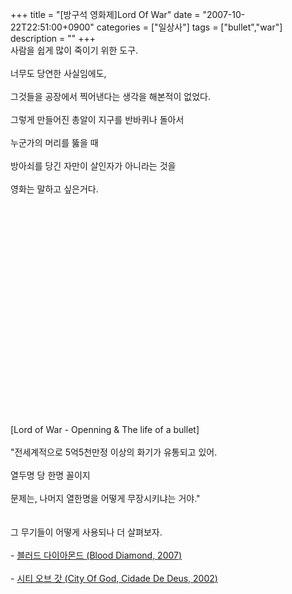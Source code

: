 +++
title = "[방구석 영화제]Lord Of War"
date = "2007-10-22T22:51:00+0900"
categories = ["일상사"]
tags = ["bullet","war"]
description = ""
+++
<span class="copyright_entry" style="display:block;" title="[방구석 영화제]Lord Of War@@**@@http://shed.egloos.com/1655312"></span>사람을 쉽게 많이 죽이기 위한 도구.
<br>
<br>너무도 당연한 사실임에도,
<br>
<br>그것들을 공장에서 찍어낸다는 생각을 해본적이 없었다.
<br>
<br>그렇게 만들어진 총알이 지구를 반바퀴나 돌아서
<br>
<br>누군가의 머리를 뚫을 때
<br>
<br>방아쇠를 당긴 자만이 살인자가 아니라는 것을
<br>
<br>영화는 말하고 싶은거다.
<br>
<br>
<object height="350" width="425"><embed src="http://www.youtube.com/v/quYC8gbZdy0" type="application/x-shockwave-flash" wmode="transparent" height="350" width="425"></object>
<br>[Lord of War - Openning &amp; The life of a bullet]
<br>
<br>"전세계적으로 5억5천만정 이상의 화기가 유통되고 있어.
<br>
<br>열두명 당 한명 꼴이지
<br>
<br>문제는, 나머지 열한명을 어떻게 무장시키냐는 거야."
<br>
<br>
<br>그 무기들이 어떻게 사용되나 더 살펴보자.
<br>
<br>- 
<a href="http://movie.naver.com/movie/bi/mi/basic.nhn?code=62265" class="blue b p18">블러드 다이아몬드 <font class="p14">(Blood Diamond, <span class="ls0">2007</span>)</font></a>
<br>
<br>- 
<a href="http://movie.naver.com/movie/bi/mi/basic.nhn?code=36651" class="blue b p18">시티 오브 갓 <font class="p14">(City Of God, Cidade De Deus, <span class="ls0">2002</span>)</font></a>
<br>
<br>
<br> 
<!--
       <rdf:RDF xmlns:rdf="http://www.w3.org/1999/02/22-rdf-syntax-ns#"
		    xmlns:dc="http://purl.org/dc/elements/1.1/"
		    xmlns:trackback="http://madskills.com/public/xml/rss/module/trackback/">
       <rdf:Description
	        rdf:about="http://shed.egloos.com/1655312"
	        dc:identifier="http://shed.egloos.com/1655312"
	        dc:title="[방구석 영화제]Lord Of War"
	        trackback:ping="http://shed.egloos.com/tb/1655312"/>
       </rdf:RDF>
       -->

<ul></ul>